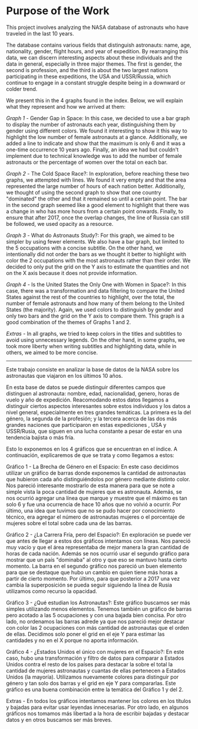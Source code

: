 # Purpose of the Work
This project involves analyzing the NASA database of astronauts who have traveled in the last 10 years.

The database contains various fields that distinguish astronauts: name, age, nationality, gender, flight hours, and year of expedition. By rearranging this data, we can discern interesting aspects about these individuals and the data in general, especially in three major themes. The first is gender, the second is profession, and the third is about the two largest nations participating in these expeditions, the USA and USSR/Russia, which continue to engage in a constant struggle despite being in a downward or colder trend.

We present this in the 4 graphs found in the index. Below, we will explain what they represent and how we arrived at them:

*Graph 1* - Gender Gap in Space: In this case, we decided to use a bar graph to display the number of astronauts each year, distinguishing them by gender using different colors. We found it interesting to show it this way to highlight the low number of female astronauts at a glance. Additionally, we added a line to indicate and show that the maximum is only 6 and it was a one-time occurrence 10 years ago. Finally, an idea we had but couldn't implement due to technical knowledge was to add the number of female astronauts or the percentage of women over the total on each bar.

*Graph 2* - The Cold Space Race?: In exploration, before reaching these two graphs, we attempted with lines. We found it very empty and that the area represented the large number of hours of each nation better. Additionally, we thought of using the second graph to show that one country "dominated" the other and that it remained so until a certain point. The bar in the second graph seemed like a good element to highlight that there was a change in who has more hours from a certain point onwards. Finally, to ensure that after 2017, once the overlap changes, the line of Russia can still be followed, we used opacity as a resource.

*Graph 3* - What do Astronauts Study?: For this graph, we aimed to be simpler by using fewer elements. We also have a bar graph, but limited to the 5 occupations with a concise subtitle. On the other hand, we intentionally did not order the bars as we thought it better to highlight with color the 2 occupations with the most astronauts rather than their order. We decided to only put the grid on the Y axis to estimate the quantities and not on the X axis because it does not provide information.

*Graph 4* - Is the United States the Only One with Women in Space?: In this case, there was a transformation and data filtering to compare the United States against the rest of the countries to highlight, over the total, the number of female astronauts and how many of them belong to the United States (the majority). Again, we used colors to distinguish by gender and only two bars and the grid on the Y axis to compare them. This graph is a good combination of the themes of Graphs 1 and 2.

*Extras* - In all graphs, we tried to keep colors in the titles and subtitles to avoid using unnecessary legends. On the other hand, in some graphs, we took more liberty when writing subtitles and highlighting data, while in others, we aimed to be more concise.


------------------------------------------------------------

Este trabajo consiste en analizar la base de datos de la NASA sobre los astronautas que viajaron en los últimos 10 años.

En esta base de datos se puede distinguir diferentes campos que distinguen al astronauta: nombre, edad, nacionalidad, genero, horas de vuelo y año de expedición. Reacomodando estos datos llegamos a distinguir ciertos aspectos interesantes sobre estos individuos y los datos a nivel general, especialmente en tres grandes temáticas. La primera es la del género, la segunda de la profesión; y la tercera acerca de las dos más grandes naciones que participaron en estas expediciones , USA y USSR/Rusia, que siguen en una lucha constante a pesar de estar en una tendencia bajista o más fría.

Esto lo exponemos en los 4 gráficos que se encuentran en el índice. A continuación, explicaremos de que se trata y como llegamos a estos:

Gráfico 1 - La Brecha de Género en el Espacio: En este caso decidimos utilizar un gráfico de barras donde exponemos la cantidad de astronautas que hubieron cada año distinguiéndolos por género mediante distinto color. Nos pareció interesante mostrarlo de esta manera para que se note a simple vista la poca cantidad de mujeres que es astronauta. Además, se nos ocurrió agregar una línea que marque y muestre que el máximo es tan solo 6 y fue una ocurrencia de hace 10 años que no volvió a ocurrir. Por último, una idea que tuvimos que no se pudo hacer por conocimiento técnico, era agregar el número de astronautas mujeres o el porcentaje de mujeres sobre el total sobre cada una de las barras.

Gráfico 2 - ¿La Carrera Fría, pero del Espacio?: En exploración se puede ver que antes de llegar a estos dos gráficos intentamos con líneas. Nos pareció muy vacío y que el área representaba de mejor manera la gran cantidad de horas de cada nación. Además se nos ocurrió usar el segundo gráfico para mostrar que un país "dominaba" al otro y que eso se mantuvo hasta cierto momento. La barra en el segundo gráfico nos pareció un buen elemento para que se destaque que hubo un cambio en quien tiene más horas a partir de cierto momento. Por último, para que posterior a 2017 una vez cambia la superposición se pueda seguir siguiendo la línea de Rusia utilizamos como recurso la opacidad.

Gráfico 3 - ¿Qué estudian los Astronautas?: Este gráfico buscamos ser más simples utilizando menos elementos. Tenemos también un gráfico de barras pero acotado a las 5 ocupaciones y con una bajada bien concisa. Por otro lado, no ordenamos las barras adrede ya que nos pareció mejor destacar con color las 2 ocupaciones con más cantidad de astronautas que el orden de ellas. Decidimos solo poner el grid en el eje Y para estimar las cantidades y no en el X porque no aporta información.

Gráfico 4 - ¿Estados Unidos el único con mujeres en el Espacio?: En este caso, hubo una transformación y filtro de datos para comparar a Estados Unidos contra el resto de los países para destacar la sobre el total la cantidad de mujeres astronautas y cuantas de ellas pertenecen a Estados Unidos (la mayoría). Utilizamos nuevamente colores para distinguir por género y tan solo dos barras y el grid en eje Y para compararlas. Este gráfico es una buena combinación entre la temática del Gráfico 1 y del 2.

Extras - En todos los gráficos intentamos mantener los colores en los títulos y bajadas para evitar usar leyendas innecesarias. Por otro lado, en algunos gráficos nos tomamos más libertad a la hora de escribir bajadas y destacar datos y en otros buscamos ser más breves.
